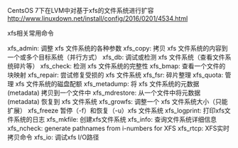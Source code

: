 

CentsOS 7下在LVM中对基于xfs的文件系统进行扩容
 http://www.linuxdown.net/install/config/2016/0201/4534.html

 xfs相关常用命令

 

xfs_admin: 调整 xfs 文件系统的各种参数 
xfs_copy: 拷贝 xfs 文件系统的内容到一个或多个目标系统（并行方式） 
xfs_db: 调试或检测 xfs 文件系统（查看文件系统碎片等） 
xfs_check: 检测 xfs 文件系统的完整性 
xfs_bmap: 查看一个文件的块映射 
xfs_repair: 尝试修复受损的 xfs 文件系统 
xfs_fsr: 碎片整理 
xfs_quota: 管理 xfs 文件系统的磁盘配额 
xfs_metadump: 将 xfs 文件系统的元数据 (metadata) 拷贝到一个文件中 
xfs_mdrestore: 从一个文件中将元数据 (metadata) 恢复到 xfs 文件系统 
xfs_growfs: 调整一个 xfs 文件系统大小（只能扩展） 
xfs_freeze 暂停（-f）和恢复（-u）xfs 文件系统
xfs_logprint: 打印xfs文件系统的日志 
xfs_mkfile: 创建xfs文件系统 
xfs_info: 查询文件系统详细信息 
xfs_ncheck: generate pathnames from i-numbers for XFS 
xfs_rtcp: XFS实时拷贝命令 
xfs_io: 调试xfs I/O路径